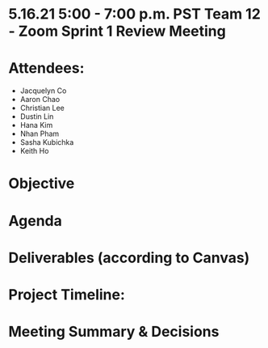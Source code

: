# 5.16.21 5:00 - 7:00 p.m. PST Team 12 - Zoom Sprint 1 Review Meeting
# Attendees:  
- Jacquelyn Co
- Aaron Chao
- Christian Lee
- Dustin Lin
- Hana Kim
- Nhan Pham
- Sasha Kubichka
- Keith Ho

# Objective
 

# Agenda 
 

# Deliverables (according to Canvas)


# Project Timeline:  


# Meeting Summary & Decisions

